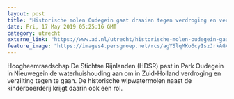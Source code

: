 ```yaml
---
layout: post
title: "Historische molen Oudegein gaat draaien tegen verdroging en verzilting"
date: Fri, 17 May 2019 05:25:16 GMT
category: utrecht
externe_link: "https://www.ad.nl/utrecht/historische-molen-oudegein-gaat-draaien-tegen-verdroging-en-verzilting~a6578208/"
feature_image: "https://images4.persgroep.net/rcs/agYSlqMKo6cyIszJrkAGADVwPv4/diocontent/148458199/_fitwidth/400/?appId=21791a8992982cd8da851550a453bd7f&quality=0.7"
---
```


Hoogheemraadschap De Stichtse Rijnlanden (HDSR) past in Park Oudegein in Nieuwegein de waterhuishouding aan om in Zuid-Holland verdroging en verzilting tegen te gaan. De historische wipwatermolen naast de kinderboerderij krijgt daarin ook een rol.

